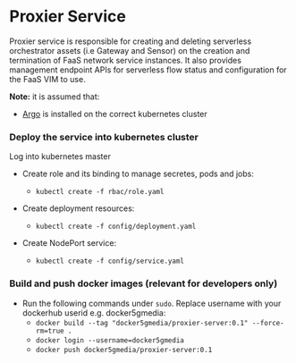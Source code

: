 # Proxier Service

Proxier service is responsible for creating and deleting serverless orchestrator assets (i.e Gateway and Sensor) on the creation and termination of FaaS network service instances. It also provides management endpoint APIs for serverless flow status and configuration for the FaaS VIM to use.

**Note:** it is assumed that:

* [Argo](../../docs/argo.md) is installed on the correct kubernetes cluster

### Deploy the service into kubernetes cluster

Log into kubernetes master

* Create role and its binding to manage secretes, pods and jobs:
    * `kubectl create -f rbac/role.yaml`

* Create deployment resources:
    * `kubectl create -f config/deployment.yaml`
* Create NodePort service:
    * `kubectl create -f config/service.yaml`

### Build and push docker images (**relevant for developers only**)

* Run the following commands under `sudo`. Replace username with your dockerhub userid e.g. docker5gmedia:
    * `docker build --tag "docker5gmedia/proxier-server:0.1" --force-rm=true .`
    * `docker login --username=docker5gmedia`
    * `docker push docker5gmedia/proxier-server:0.1`
